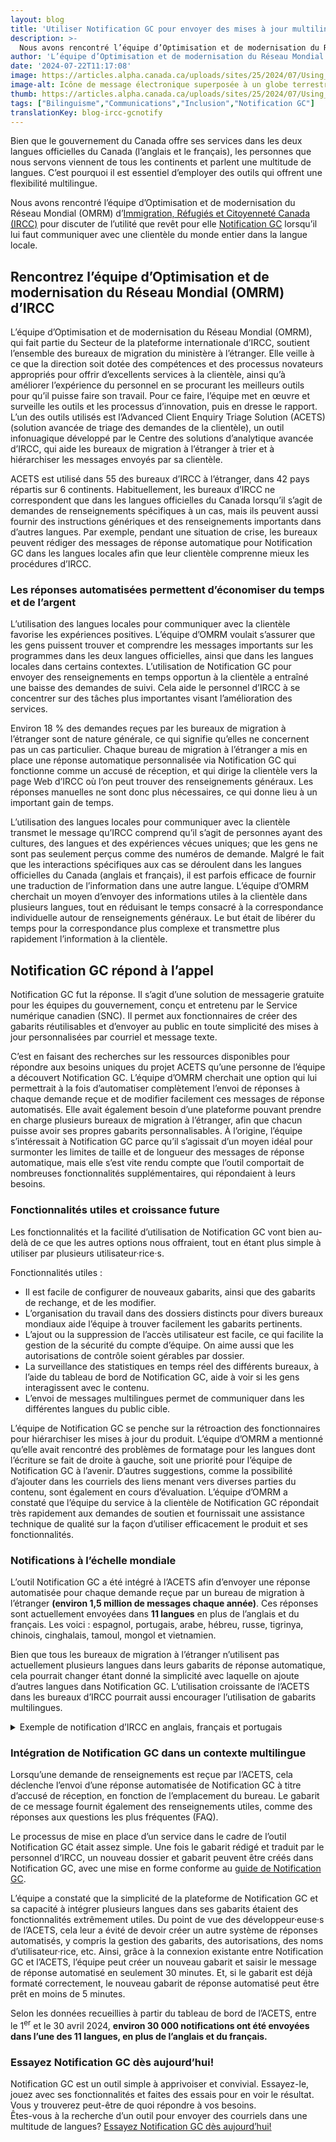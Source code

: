 ```yaml
---
layout: blog
title: 'Utiliser Notification GC pour envoyer des mises à jour multilingues à diverses communautés'
description: >-
  Nous avons rencontré l’équipe d’Optimisation et de modernisation du Réseau Mondial (OMRM) d’Immigration, Réfugiés et Citoyenneté Canada (IRCC) pour discuter de l’utilité que revêt pour elle Notification GC lorsqu’il lui faut communiquer avec une clientèle du monde entier dans la langue locale.
author: 'L’équipe d’Optimisation et de modernisation du Réseau Mondial (OMRM)'
date: '2024-07-22T11:17:08'
image: https://articles.alpha.canada.ca/uploads/sites/25/2024/07/Using_GC_Notify_send_multilingual_updates_Blog_Post_-copy.jpg
image-alt: Icône de message électronique superposée à un globe terrestre et entourée de bulles de texte, représentant l'envoi de messages multilingues partout dans le monde.
thumb: https://articles.alpha.canada.ca/uploads/sites/25/2024/07/Using_GC_Notify_send_multilingual_updates_Blog_Post_-copy.jpg
tags: ["Bilinguisme","Communications","Inclusion","Notification GC"]
translationKey: blog-ircc-gcnotify
---
```


<p>Bien que le gouvernement du Canada offre ses services dans les deux langues officielles du Canada (l’anglais et le français), les personnes que nous servons viennent de tous les continents et parlent une multitude de langues. C’est pourquoi il est essentiel d’employer des outils qui offrent une flexibilité multilingue.&nbsp;</p>



<p>Nous avons rencontré l’équipe d’Optimisation et de modernisation du Réseau Mondial (OMRM) d’<a href="https://www.canada.ca/fr/immigration-refugies-citoyennete.html" target="_blank" rel="noreferrer noopener">Immigration, Réfugiés et Citoyenneté Canada (IRCC)</a> pour discuter de l’utilité que revêt pour elle <a href="https://notification.canada.ca" target="_blank" rel="noreferrer noopener">Notification&nbsp;GC</a> lorsqu’il lui faut communiquer avec une clientèle du monde entier dans la langue locale.</p>



<h2 class="wp-block-heading" id="h-rencontrez-l-equipe-d-optimisation-et-de-modernisation-du-reseau-mondial-omrm-d-ircc"><strong>Rencontrez l’équipe d’Optimisation et de modernisation du Réseau Mondial (OMRM) d’IRCC</strong></h2>



<p>L’équipe d’Optimisation et de modernisation du Réseau Mondial (OMRM), qui fait partie du Secteur de la plateforme internationale d’IRCC, soutient l’ensemble des bureaux de migration du ministère à l’étranger. Elle veille à ce que la direction soit dotée des compétences et des processus novateurs appropriés pour offrir d’excellents services à la clientèle, ainsi qu’à améliorer l’expérience du personnel en se procurant les meilleurs outils pour qu’il puisse faire son travail. Pour ce faire, l’équipe met en œuvre et surveille les outils et les processus d’innovation, puis en dresse le rapport. L’un des outils utilisés est l’Advanced Client Enquiry Triage Solution (ACETS) (solution avancée de triage des demandes de la clientèle), un outil infonuagique développé par le Centre des solutions d’analytique avancée d’IRCC, qui aide les bureaux de migration à l’étranger à trier et à hiérarchiser les messages envoyés par sa clientèle.&nbsp;</p>



<p>ACETS est utilisé dans 55 des bureaux d’IRCC à l’étranger, dans 42&nbsp;pays répartis sur 6&nbsp;continents. Habituellement, les bureaux d’IRCC ne correspondent que dans les langues officielles du Canada lorsqu’il s’agit de demandes de renseignements spécifiques à un cas, mais ils peuvent aussi fournir des instructions génériques et des renseignements importants dans d’autres langues. Par exemple, pendant une situation de crise, les bureaux peuvent rédiger des messages de réponse automatique pour Notification GC dans les langues locales afin que leur clientèle comprenne mieux les procédures d’IRCC.&nbsp;</p>



<h3 class="wp-block-heading" id="h-les-reponses-automatisees-permettent-d-economiser-du-temps-et-de-l-argent"><strong>Les réponses automatisées permettent d’économiser du temps et de l’argent</strong></h3>



<p>L’utilisation des langues locales pour communiquer avec la clientèle favorise les expériences positives. L’équipe d’OMRM voulait s’assurer que les gens puissent trouver et comprendre les messages importants sur les programmes dans les deux langues officielles, ainsi que dans les langues locales dans certains contextes. L’utilisation de Notification GC pour envoyer des renseignements en temps opportun à la clientèle a entraîné une baisse des demandes de suivi. Cela aide le personnel d’IRCC à se concentrer sur des tâches plus importantes visant l’amélioration des services.&nbsp;</p>



<p>Environ 18&nbsp;% des demandes reçues par les bureaux de migration à l’étranger sont de nature générale, ce qui signifie qu’elles ne concernent pas un cas particulier. Chaque bureau de migration à l’étranger a mis en place une réponse automatique personnalisée via Notification&nbsp;GC qui fonctionne comme un accusé de réception, et qui dirige la clientèle vers la page Web d’IRCC où l’on peut trouver des renseignements généraux. Les réponses manuelles ne sont donc plus nécessaires, ce qui donne lieu à un important gain de temps.&nbsp;</p>



<p>L’utilisation des langues locales pour communiquer avec la clientèle transmet le message qu’IRCC comprend qu’il s’agit de personnes ayant des cultures, des langues et des expériences vécues uniques; que les gens ne sont pas seulement perçus comme des numéros de demande. Malgré le fait que les interactions spécifiques aux cas se déroulent dans les langues officielles du Canada (anglais et français), il est parfois efficace de fournir une traduction de l’information dans une autre langue. L’équipe d’OMRM cherchait un moyen d’envoyer des informations utiles à la clientèle dans plusieurs langues, tout en réduisant le temps consacré à la correspondance individuelle autour de renseignements généraux. Le but était de libérer du temps pour la correspondance plus complexe et transmettre plus rapidement l’information à la clientèle.</p>



<h2 class="wp-block-heading" id="h-notification-nbsp-gc-repond-a-l-appel"><strong>Notification&nbsp;GC répond à l’appel</strong></h2>



<p>Notification&nbsp;GC fut la réponse. Il s’agit d’une solution de messagerie gratuite pour les équipes du gouvernement, conçu et entretenu par le Service numérique canadien (SNC). Il permet aux fonctionnaires de créer des gabarits réutilisables et d’envoyer au public en toute simplicité des mises à jour personnalisées par courriel et message texte.</p>



<p>C’est en faisant des recherches sur les ressources disponibles pour répondre aux besoins uniques du projet ACETS qu’une personne de l’équipe a découvert Notification&nbsp;GC. L’équipe d’OMRM cherchait une option qui lui permettrait à la fois d’automatiser complètement l’envoi de réponses à chaque demande reçue et de modifier facilement ces messages de réponse automatisés. Elle avait également besoin d’une plateforme pouvant prendre en charge plusieurs bureaux de migration à l’étranger, afin que chacun puisse avoir ses propres gabarits personnalisables. À l’origine, l’équipe s’intéressait à Notification&nbsp;GC parce qu’il s’agissait d’un moyen idéal pour surmonter les limites de taille et de longueur des messages de réponse automatique, mais elle s’est vite rendu compte que l’outil comportait de nombreuses fonctionnalités supplémentaires, qui répondaient à leurs besoins.&nbsp;</p>



<h3 class="wp-block-heading" id="h-fonctionnalites-utiles-et-croissance-future"><strong>Fonctionnalités utiles et croissance future</strong></h3>



<p>Les fonctionnalités et la facilité d’utilisation de Notification&nbsp;GC vont bien au-delà de ce que les autres options nous offraient, tout en étant plus simple à utiliser par plusieurs utilisateur·rice·s.</p>



<p>Fonctionnalités utiles&nbsp;:</p>



<ul class="wp-block-list">
<li>Il est facile de configurer de nouveaux gabarits, ainsi que des gabarits de rechange, et de les modifier.</li>



<li>L’organisation du travail dans des dossiers distincts pour divers bureaux mondiaux aide l’équipe à trouver facilement les gabarits pertinents.</li>



<li>L’ajout ou la suppression de l’accès utilisateur est facile, ce qui facilite la gestion de la sécurité du compte d’équipe. On aime aussi que les autorisations de contrôle soient gérables par dossier.&nbsp;</li>



<li>La surveillance des statistiques en temps réel des différents bureaux, à l’aide du tableau de bord de Notification&nbsp;GC, aide à voir si les gens interagissent avec le contenu.</li>



<li>L’envoi de messages multilingues permet de communiquer dans les différentes langues du public cible.&nbsp;</li>
</ul>



<p>L’équipe de Notification&nbsp;GC se penche sur la rétroaction des fonctionnaires pour hiérarchiser les mises à jour du produit. L’équipe d’OMRM a mentionné qu’elle avait rencontré des problèmes de formatage pour les langues dont l’écriture se fait de droite à gauche, soit une priorité pour l’équipe de Notification&nbsp;GC à l’avenir. D’autres suggestions, comme la possibilité d’ajouter dans les courriels des liens menant vers diverses parties du contenu, sont également en cours d’évaluation. L’équipe d’OMRM a constaté que l’équipe du service à la clientèle de Notification&nbsp;GC répondait très rapidement aux demandes de soutien et fournissait une assistance technique de qualité sur la façon d’utiliser efficacement le produit et ses fonctionnalités.&nbsp;</p>



<h3 class="wp-block-heading" id="h-notifications-a-l-echelle-mondiale"><strong>Notifications à l’échelle mondiale</strong></h3>



<p>L’outil Notification&nbsp;GC a été intégré à l’ACETS afin d’envoyer une réponse automatisée pour chaque demande reçue par un bureau de migration à l’étranger <strong>(environ 1,5&nbsp;million de messages chaque année)</strong>. Ces réponses sont actuellement envoyées dans <strong>11&nbsp;langues</strong> en plus de l’anglais et du français. Les voici&nbsp;: espagnol, portugais, arabe, hébreu, russe, tigrinya, chinois, cinghalais, tamoul, mongol et vietnamien.&nbsp;</p>



<p>Bien que tous les bureaux de migration à l’étranger n’utilisent pas actuellement plusieurs langues dans leurs gabarits de réponse automatique, cela pourrait changer étant donné la simplicité avec laquelle on ajoute d’autres langues dans Notification&nbsp;GC. L’utilisation croissante de l’ACETS dans les bureaux d’IRCC pourrait aussi encourager l’utilisation de gabarits multilingues.</p>



<details class="wp-block-cds-snc-accordion"><summary>Exemple de notification d’IRCC en anglais, français et portugais</summary><img loading="lazy" decoding="async" width="462" height="109" src="https://articles.alpha.canada.ca/uploads/sites/25/2024/07/IRCC-logo-ENG-copy.png" alt="" class="wp-image-1923" style="width: 746px;height: auto;max-width: 100%;" srcset="https://articles.alpha.canada.ca/uploads/sites/25/2024/07/IRCC-logo-ENG-copy.png 462w, https://articles.alpha.canada.ca/uploads/sites/25/2024/07/IRCC-logo-ENG-copy-300x71.png 300w" sizes="auto, (max-width: 462px) 100vw, 462px" />


<hr class="wp-block-separator has-alpha-channel-opacity" />



<p><strong>Do not reply to this message / Ne pas répondre a ce message / Não responda a esta mensagem</strong></p>



<hr class="wp-block-separator has-alpha-channel-opacity" />



<p><em>This is an automated response to acknowledge receipt of your email by the Immigration, Refugees and Citizenship Canada (IRCC) office at the Consulate General of Canada in São Paulo.</em></p>



<p>Les versions en français et en portugais suivent</p>



<p>Versões em Francês e Português a seguir&nbsp;</p>



<p><strong>ENGLISH</strong></p>



<p><strong>If this email answers your enquiry, this is the only email response you will receive.</strong></p>



<p>For all other case-specific enquiries, due to the high volume of emails received by our office, please allow up to 15 days for a response to your email. Sending duplicate enquiries may delay processing and response times.</p>



<p><strong>Case-specific enquiries:</strong></p>



<p>Please complete the IRCC webform at <a href="https://can01.safelinks.protection.outlook.com/?url=https%3A%2F%2Fircc.canada.ca%2Fenglish%2Fcontacts%2Fweb-form.asp&amp;data=05%7C02%7CIRCC.GNOM-OMRM.IRCC%40cic.gc.ca%7Cbb4bb26bf33a47be715208dc90a49686%7C5694790aee7f4dea88c058988e5f2927%7C0%7C0%7C638544283773757583%7CUnknown%7CTWFpbGZsb3d8eyJWIjoiMC4wLjAwMDAiLCJQIjoiV2luMzIiLCJBTiI6Ik1haWwiLCJXVCI6Mn0%3D%7C0%7C%7C%7C&amp;sdata=UXGI2JgEtX9MUR3zpb9EpYDnxeg0AH%2FHSo2kZoF4msI%3D&amp;reserved=0" target="_blank" rel="noreferrer noopener">https://ircc.canada.ca/english/contacts/web-form.asp</a>. If you do not include the following information, we will not be able to respond:</p>



<ul class="wp-block-list">
<li>Full name;</li>



<li>File number (starts with a letter plus a series of numbers, for example: F000123456); and/or</li>



<li>Your unique client identifier (UCI).</li>
</ul>



<p><strong>Additional resources:</strong></p>



<p><strong>Help Centre:</strong> Find answers to frequently asked questions, including technical questions about your online application at <a href="https://can01.safelinks.protection.outlook.com/?url=https%3A%2F%2Fircc.canada.ca%2Fenglish%2Fhelpcentre%2Findex-featured-can.asp&amp;data=05%7C02%7CIRCC.GNOM-OMRM.IRCC%40cic.gc.ca%7Cbb4bb26bf33a47be715208dc90a49686%7C5694790aee7f4dea88c058988e5f2927%7C0%7C0%7C638544283773773523%7CUnknown%7CTWFpbGZsb3d8eyJWIjoiMC4wLjAwMDAiLCJQIjoiV2luMzIiLCJBTiI6Ik1haWwiLCJXVCI6Mn0%3D%7C0%7C%7C%7C&amp;sdata=uS6%2FGiid8btAyo79q7eVgwhnnn%2FKrQWPQg4fZEf%2BHzg%3D&amp;reserved=0" target="_blank" rel="noreferrer noopener">https://ircc.canada.ca/english/helpcentre/index-featured-can.asp</a></p>



<p><strong>General Information:</strong> If you are looking for information about IRCC’s programs, please visit <a href="https://can01.safelinks.protection.outlook.com/?url=http%3A%2F%2Fwww.canada.ca%2FImmigration&amp;data=05%7C02%7CIRCC.GNOM-OMRM.IRCC%40cic.gc.ca%7Cbb4bb26bf33a47be715208dc90a49686%7C5694790aee7f4dea88c058988e5f2927%7C0%7C0%7C638544283773787075%7CUnknown%7CTWFpbGZsb3d8eyJWIjoiMC4wLjAwMDAiLCJQIjoiV2luMzIiLCJBTiI6Ik1haWwiLCJXVCI6Mn0%3D%7C0%7C%7C%7C&amp;sdata=wms6snARSlbxwKLq92wUOnpih2laWTybEzSiyA7%2Bdy0%3D&amp;reserved=0" target="_blank" rel="noreferrer noopener">http://www.Canada.ca/Immigration</a></p>



<p>Regards,</p>



<p>Migration Section</p>



<p>Consulate General of Canada, São Paulo/SP, Brazil</p>



<p>________________________________________________________</p>



<p><strong>FRANÇAIS</strong></p>



<p><em>Ceci est une réponse automatisée pour accuser réception de votre courriel par le bureau d’Immigration, Réfugiés et Citoyenneté Canada (IRCC) au consulat général du Canada à São Paulo.</em></p>



<p><strong>Si ce courriel répond à votre requête, ce sera la seule réponse que vous recevrez.</strong></p>



<p>Pour toutes les autres demandes de renseignements spécifiques à des cas, veuillez prévoir jusqu’à de15 jours afin de recevoir une réponse, étant donné le volume élevé de courriels que nous recevons. L’envoi de requêtes en double ne fera que retarder le traitement et les délais de réponse.</p>



<p><strong>Demandes de renseignements spécifiques à des cas :</strong></p>



<p>Veuillez remplir le formulaire Web d’IRCC au <a href="https://can01.safelinks.protection.outlook.com/?url=https%3A%2F%2Fwww.canada.ca%2Ffr%2Fimmigration-refugies-citoyennete%2Forganisation%2Fcontactez-ircc%2Fformulaire-web2.html&amp;data=05%7C02%7CIRCC.GNOM-OMRM.IRCC%40cic.gc.ca%7Cbb4bb26bf33a47be715208dc90a49686%7C5694790aee7f4dea88c058988e5f2927%7C0%7C0%7C638544283773798342%7CUnknown%7CTWFpbGZsb3d8eyJWIjoiMC4wLjAwMDAiLCJQIjoiV2luMzIiLCJBTiI6Ik1haWwiLCJXVCI6Mn0%3D%7C0%7C%7C%7C&amp;sdata=otbfet2h38ooab6dR6LvHAqVoHIjQEJwAPE4zVsbP1E%3D&amp;reserved=0" target="_blank" rel="noreferrer noopener">https://www.canada.ca/fr/immigration-refugies-citoyennete/organisation/contactez-ircc/formulaire-web2.html</a><strong>. </strong>Si les informations ici-bas ne sont pas inclues, nous ne pourrons pas répondre à votre requête :&nbsp;</p>



<ul class="wp-block-list">
<li>Nom complet ;</li>



<li>Numéro de demande (commençant avec une lettre et suivi de numéros, par exemple : F000123456) ; et/ou</li>



<li>Votre numéro d’identificateur unique de client (IUC).</li>
</ul>



<p><strong>Ressources additionnelles :</strong></p>



<p><strong>Centre d’aide :</strong> Vous pouvez trouver les réponses aux questions fréquemment posées, y compris les questions techniques sur votre demande en ligne à <a href="https://can01.safelinks.protection.outlook.com/?url=https%3A%2F%2Fircc.canada.ca%2Ffrancais%2Fcentre-aide%2Findex-en-vedette-can.asp&amp;data=05%7C02%7CIRCC.GNOM-OMRM.IRCC%40cic.gc.ca%7Cbb4bb26bf33a47be715208dc90a49686%7C5694790aee7f4dea88c058988e5f2927%7C0%7C0%7C638544283773808947%7CUnknown%7CTWFpbGZsb3d8eyJWIjoiMC4wLjAwMDAiLCJQIjoiV2luMzIiLCJBTiI6Ik1haWwiLCJXVCI6Mn0%3D%7C0%7C%7C%7C&amp;sdata=TQKezFjh%2B9GuFSa8eTFHMCozAlYvk%2FPKKKyMMkzo1OM%3D&amp;reserved=0" target="_blank" rel="noreferrer noopener">https://ircc.canada.ca/francais/centre-aide/index-en-vedette-can.asp</a></p>



<p><strong>Informations générales :</strong> Si vous recherchez des informations sur les programmes d’IRCC, veuillez visiter <a href="https://can01.safelinks.protection.outlook.com/?url=https%3A%2F%2Fwww.canada.ca%2Ffr%2Fservices%2Fimmigration-citoyennete.html&amp;data=05%7C02%7CIRCC.GNOM-OMRM.IRCC%40cic.gc.ca%7Cbb4bb26bf33a47be715208dc90a49686%7C5694790aee7f4dea88c058988e5f2927%7C0%7C0%7C638544283773818889%7CUnknown%7CTWFpbGZsb3d8eyJWIjoiMC4wLjAwMDAiLCJQIjoiV2luMzIiLCJBTiI6Ik1haWwiLCJXVCI6Mn0%3D%7C0%7C%7C%7C&amp;sdata=u6PHod7FD1SKssBoO0l0rQLdflny8ewEImT7FXjwL38%3D&amp;reserved=0" target="_blank" rel="noreferrer noopener">https://www.canada.ca/fr/services/immigration-citoyennete.html</a></p>



<p>Salutations,</p>



<p>Section de la migration</p>



<p>Consulat général du Canada, São Paulo/SP, Brésil</p>



<p>________________________________________________________</p>



<p><strong>PORTUGUÊS</strong></p>



<p><em>Esta é uma resposta automática para confirmar o recebimento do e-mail enviado para o escritório de Imigração, Refugiados e Cidadania do Canadá (IRCC) do Consulado Geral do Canadá em São Paulo.</em></p>



<p><strong>Se este e-mail responder à sua pergunta, esta será a única resposta por e-mail que você receberá.</strong></p>



<p>Para todas as outras dúvidas específicas, devido ao grande volume de e-mails recebidos no nosso escritório, aguarde até 15 dias para receber sua resposta. O envio de consultas duplicadas pode atrasar o processamento e os tempos de resposta.</p>



<p><strong>Consulta de casos específicos:</strong></p>



<p>Por favor complete o formulário do IRCC na internet <a href="https://can01.safelinks.protection.outlook.com/?url=https%3A%2F%2Fircc.canada.ca%2Fenglish%2Fcontacts%2Fweb-form.asp&amp;data=05%7C02%7CIRCC.GNOM-OMRM.IRCC%40cic.gc.ca%7Cbb4bb26bf33a47be715208dc90a49686%7C5694790aee7f4dea88c058988e5f2927%7C0%7C0%7C638544283773827836%7CUnknown%7CTWFpbGZsb3d8eyJWIjoiMC4wLjAwMDAiLCJQIjoiV2luMzIiLCJBTiI6Ik1haWwiLCJXVCI6Mn0%3D%7C0%7C%7C%7C&amp;sdata=KhNeFHRfrRgSaV7XyqOkA6YR%2F3wH9IRN7w1e%2FmbSsBo%3D&amp;reserved=0" target="_blank" rel="noreferrer noopener">https://ircc.canada.ca/english/contacts/web-form.asp</a>. Se você não incluir as seguintes informações, não conseguiremos atender a sua questão:</p>



<ul class="wp-block-list">
<li>Nome completo;</li>



<li>Número do pedido de visto (uma letra seguida de uma série de dígitos, por exemplo: F000123456; e/ou</li>



<li>Seu número UCI (unique client identifier).</li>
</ul>



<p><strong>Informações adicionais:</strong></p>



<p><strong>Central de ajuda:</strong> Encontre as perguntas frequentes, incluindo questões técnicas sobre sua inscrição on-line em <a href="https://can01.safelinks.protection.outlook.com/?url=https%3A%2F%2Fircc.canada.ca%2Fenglish%2Fhelpcentre%2Findex-featured-can.asp&amp;data=05%7C02%7CIRCC.GNOM-OMRM.IRCC%40cic.gc.ca%7Cbb4bb26bf33a47be715208dc90a49686%7C5694790aee7f4dea88c058988e5f2927%7C0%7C0%7C638544283773836526%7CUnknown%7CTWFpbGZsb3d8eyJWIjoiMC4wLjAwMDAiLCJQIjoiV2luMzIiLCJBTiI6Ik1haWwiLCJXVCI6Mn0%3D%7C0%7C%7C%7C&amp;sdata=IlU7O1wpGt6Irhn0WQeAhNnYHDdaEGpHogw6TAj0ff4%3D&amp;reserved=0" target="_blank" rel="noreferrer noopener">https://ircc.canada.ca/english/helpcentre/index-featured-can.asp</a></p>



<p><strong>Informações gerais:</strong> Se você estiver procurando informações sobre os programas do IRCC, por favor visite <a href="https://can01.safelinks.protection.outlook.com/?url=http%3A%2F%2Fwww.canada.ca%2FImmigration&amp;data=05%7C02%7CIRCC.GNOM-OMRM.IRCC%40cic.gc.ca%7Cbb4bb26bf33a47be715208dc90a49686%7C5694790aee7f4dea88c058988e5f2927%7C0%7C0%7C638544283773845649%7CUnknown%7CTWFpbGZsb3d8eyJWIjoiMC4wLjAwMDAiLCJQIjoiV2luMzIiLCJBTiI6Ik1haWwiLCJXVCI6Mn0%3D%7C0%7C%7C%7C&amp;sdata=ciR7QlwpJMlmCX5K9IXkVWwYCmHBDkfhhqTua3RMGAk%3D&amp;reserved=0" target="_blank" rel="noreferrer noopener">http://www.Canada.ca/Immigration</a></p>



<p>Cordialmente,</p>



<p>Seção de Imigração</p>



<p>Consulado Geral do Canadá, Brasil, São Paulo/SP, Brazil</p>
</details>



<h3 class="wp-block-heading"><strong>Intégration de Notification GC dans un contexte multilingue</strong></h3>



<p>Lorsqu’une demande de renseignements est reçue par l’ACETS, cela déclenche l’envoi d’une réponse automatisée de Notification&nbsp;GC à titre d’accusé de réception, en fonction de l’emplacement du bureau. Le gabarit de ce message fournit également des renseignements utiles, comme des réponses aux questions les plus fréquentes (FAQ).&nbsp;</p>



<p>Le processus de mise en place d’un service dans le cadre de l’outil Notification&nbsp;GC était assez simple. Une fois le gabarit rédigé et traduit par le personnel d’IRCC, un nouveau dossier et gabarit peuvent être créés dans Notification&nbsp;GC, avec une mise en forme conforme au <a href="https://notification.canada.ca/guides-reference" target="_blank" rel="noreferrer noopener">guide de Notification GC</a>.&nbsp;</p>



<p>L’équipe a constaté que la simplicité de la plateforme de Notification&nbsp;GC et sa capacité à intégrer plusieurs langues dans ses gabarits étaient des fonctionnalités extrêmement utiles. Du point de vue des développeur·euse·s de l’ACETS, cela leur a évité de devoir créer un autre système de réponses automatisés, y compris la gestion des gabarits, des autorisations, des noms d’utilisateur·rice, etc. Ainsi, grâce à la connexion existante entre Notification GC et l’ACETS, l’équipe peut créer un nouveau gabarit et saisir le message de réponse automatisé en seulement 30&nbsp;minutes. Et, si le gabarit est déjà formaté correctement, le nouveau gabarit de réponse automatisé peut être prêt en moins de 5&nbsp;minutes.&nbsp;&nbsp;</p>



<p>Selon les données recueillies à partir du tableau de bord de l’ACETS, entre le 1<sup>er</sup> et le 30&nbsp;avril 2024, <strong>environ 30&nbsp;000&nbsp;notifications ont été envoyées dans l’une des 11&nbsp;langues, en plus de l’anglais et du français.</strong></p>



<h3 class="wp-block-heading" id="h-essayez-notification-gc-des-aujourd-hui"><strong>Essayez Notification GC dès aujourd’hui! </strong></h3>



<p>Notification GC est un outil simple à apprivoiser et convivial. Essayez-le, jouez avec ses fonctionnalités et faites des essais pour en voir le résultat. Vous y trouverez peut-être de quoi répondre à vos besoins.<br>Êtes-vous à la recherche d’un outil pour envoyer des courriels dans une multitude de langues? <a href="https://notification.canada.ca" target="_blank" rel="noreferrer noopener">Essayez Notification GC dès aujourd’hui!</a></p>

